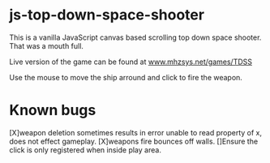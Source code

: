 # js-top-down-space-shooter
This is a vanilla JavaScript canvas based scrolling top down space shooter.  That was a mouth full.

Live version of the game can be found at www.mhzsys.net/games/TDSS

Use the mouse to move the ship arround and click to fire the weapon.

# Known bugs
[X]weapon deletion sometimes results in error unable to read property of x, does not effect gameplay.
[X]weapons fire bounces off walls.
[]Ensure the click is only registered when inside play area.